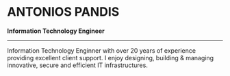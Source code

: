 # ANTONIOS PANDIS 
**Information Technology Engineer**

------

Information Technology Enginner with over 20 years of experience providing excellent client support.
I enjoy designing, building & managing innovative, secure and efficient IT infrastructures.
